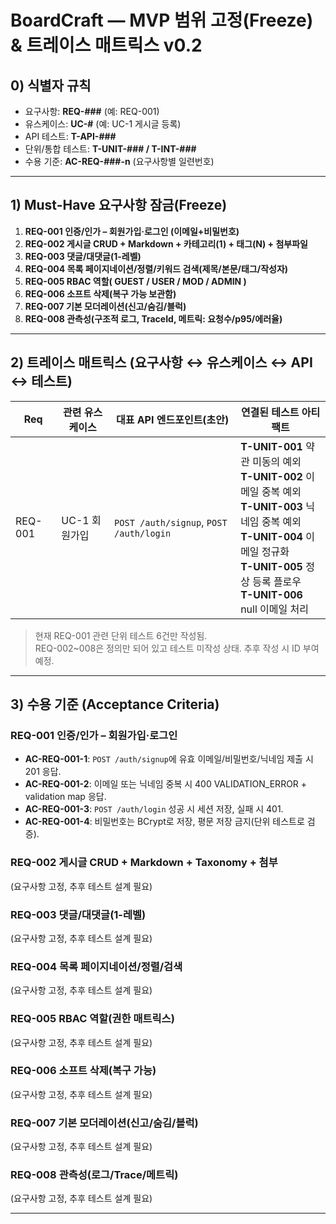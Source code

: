 # BoardCraft — MVP 범위 고정(Freeze) & 트레이스 매트릭스 v0.2

## 0) 식별자 규칙

- 요구사항: **REQ-###** (예: REQ-001)
- 유스케이스: **UC-#** (예: UC-1 게시글 등록)
- API 테스트: **T-API-###**
- 단위/통합 테스트: **T-UNIT-### / T-INT-###**
- 수용 기준: **AC-REQ-###-n** (요구사항별 일련번호)

---

## 1) Must-Have 요구사항 잠금(Freeze)

1. **REQ-001 인증/인가 – 회원가입·로그인 (이메일+비밀번호)**
2. **REQ-002 게시글 CRUD + Markdown + 카테고리(1) + 태그(N) + 첨부파일**
3. **REQ-003 댓글/대댓글(1-레벨)**
4. **REQ-004 목록 페이지네이션/정렬/키워드 검색(제목/본문/태그/작성자)**
5. **REQ-005 RBAC 역할( GUEST / USER / MOD / ADMIN )**
6. **REQ-006 소프트 삭제(복구 가능 보관함)**
7. **REQ-007 기본 모더레이션(신고/숨김/블럭)**
8. **REQ-008 관측성(구조적 로그, TraceId, 메트릭: 요청수/p95/에러율)**

---

## 2) 트레이스 매트릭스 (요구사항 ↔ 유스케이스 ↔ API ↔ 테스트)

| Req     | 관련 유스케이스  | 대표 API 엔드포인트(초안)                        | 연결된 테스트 아티팩트                                                                                                                                                         |
|---------|-----------|-----------------------------------------|----------------------------------------------------------------------------------------------------------------------------------------------------------------------|
| REQ-001 | UC-1 회원가입 | `POST /auth/signup`, `POST /auth/login` | **T-UNIT-001** 약관 미동의 예외<br>**T-UNIT-002** 이메일 중복 예외<br>**T-UNIT-003** 닉네임 중복 예외<br>**T-UNIT-004** 이메일 정규화<br>**T-UNIT-005** 정상 등록 플로우<br>**T-UNIT-006** null 이메일 처리 |

> 현재 REQ-001 관련 단위 테스트 6건만 작성됨.  
> REQ-002~008은 정의만 되어 있고 테스트 미작성 상태. 추후 작성 시 ID 부여 예정.

---

## 3) 수용 기준 (Acceptance Criteria)

### REQ-001 인증/인가 – 회원가입·로그인

- **AC-REQ-001-1**: `POST /auth/signup`에 유효 이메일/비밀번호/닉네임 제출 시 201 응답.
- **AC-REQ-001-2**: 이메일 또는 닉네임 중복 시 400 VALIDATION_ERROR + validation map 응답.
- **AC-REQ-001-3**: `POST /auth/login` 성공 시 세션 저장, 실패 시 401.
- **AC-REQ-001-4**: 비밀번호는 BCrypt로 저장, 평문 저장 금지(단위 테스트로 검증).

### REQ-002 게시글 CRUD + Markdown + Taxonomy + 첨부

(요구사항 고정, 추후 테스트 설계 필요)

### REQ-003 댓글/대댓글(1-레벨)

(요구사항 고정, 추후 테스트 설계 필요)

### REQ-004 목록 페이지네이션/정렬/검색

(요구사항 고정, 추후 테스트 설계 필요)

### REQ-005 RBAC 역할(권한 매트릭스)

(요구사항 고정, 추후 테스트 설계 필요)

### REQ-006 소프트 삭제(복구 가능)

(요구사항 고정, 추후 테스트 설계 필요)

### REQ-007 기본 모더레이션(신고/숨김/블럭)

(요구사항 고정, 추후 테스트 설계 필요)

### REQ-008 관측성(로그/Trace/메트릭)

(요구사항 고정, 추후 테스트 설계 필요)

---